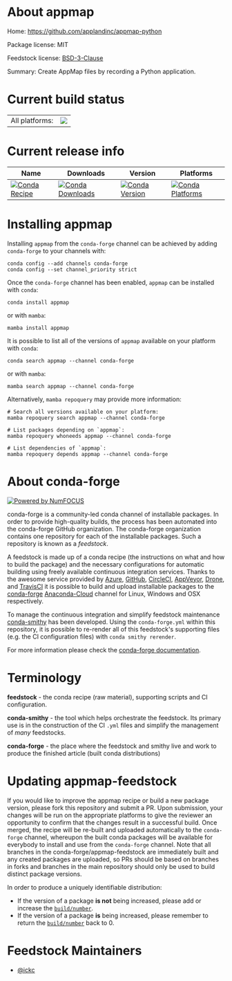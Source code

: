 About appmap
============

Home: https://github.com/applandinc/appmap-python

Package license: MIT

Feedstock license: [BSD-3-Clause](https://github.com/conda-forge/appmap-feedstock/blob/main/LICENSE.txt)

Summary: Create AppMap files by recording a Python application.

Current build status
====================


<table><tr><td>All platforms:</td>
    <td>
      <a href="https://dev.azure.com/conda-forge/feedstock-builds/_build/latest?definitionId=12478&branchName=main">
        <img src="https://dev.azure.com/conda-forge/feedstock-builds/_apis/build/status/appmap-feedstock?branchName=main">
      </a>
    </td>
  </tr>
</table>

Current release info
====================

| Name | Downloads | Version | Platforms |
| --- | --- | --- | --- |
| [![Conda Recipe](https://img.shields.io/badge/recipe-appmap-green.svg)](https://anaconda.org/conda-forge/appmap) | [![Conda Downloads](https://img.shields.io/conda/dn/conda-forge/appmap.svg)](https://anaconda.org/conda-forge/appmap) | [![Conda Version](https://img.shields.io/conda/vn/conda-forge/appmap.svg)](https://anaconda.org/conda-forge/appmap) | [![Conda Platforms](https://img.shields.io/conda/pn/conda-forge/appmap.svg)](https://anaconda.org/conda-forge/appmap) |

Installing appmap
=================

Installing `appmap` from the `conda-forge` channel can be achieved by adding `conda-forge` to your channels with:

```
conda config --add channels conda-forge
conda config --set channel_priority strict
```

Once the `conda-forge` channel has been enabled, `appmap` can be installed with `conda`:

```
conda install appmap
```

or with `mamba`:

```
mamba install appmap
```

It is possible to list all of the versions of `appmap` available on your platform with `conda`:

```
conda search appmap --channel conda-forge
```

or with `mamba`:

```
mamba search appmap --channel conda-forge
```

Alternatively, `mamba repoquery` may provide more information:

```
# Search all versions available on your platform:
mamba repoquery search appmap --channel conda-forge

# List packages depending on `appmap`:
mamba repoquery whoneeds appmap --channel conda-forge

# List dependencies of `appmap`:
mamba repoquery depends appmap --channel conda-forge
```


About conda-forge
=================

[![Powered by
NumFOCUS](https://img.shields.io/badge/powered%20by-NumFOCUS-orange.svg?style=flat&colorA=E1523D&colorB=007D8A)](https://numfocus.org)

conda-forge is a community-led conda channel of installable packages.
In order to provide high-quality builds, the process has been automated into the
conda-forge GitHub organization. The conda-forge organization contains one repository
for each of the installable packages. Such a repository is known as a *feedstock*.

A feedstock is made up of a conda recipe (the instructions on what and how to build
the package) and the necessary configurations for automatic building using freely
available continuous integration services. Thanks to the awesome service provided by
[Azure](https://azure.microsoft.com/en-us/services/devops/), [GitHub](https://github.com/),
[CircleCI](https://circleci.com/), [AppVeyor](https://www.appveyor.com/),
[Drone](https://cloud.drone.io/welcome), and [TravisCI](https://travis-ci.com/)
it is possible to build and upload installable packages to the
[conda-forge](https://anaconda.org/conda-forge) [Anaconda-Cloud](https://anaconda.org/)
channel for Linux, Windows and OSX respectively.

To manage the continuous integration and simplify feedstock maintenance
[conda-smithy](https://github.com/conda-forge/conda-smithy) has been developed.
Using the ``conda-forge.yml`` within this repository, it is possible to re-render all of
this feedstock's supporting files (e.g. the CI configuration files) with ``conda smithy rerender``.

For more information please check the [conda-forge documentation](https://conda-forge.org/docs/).

Terminology
===========

**feedstock** - the conda recipe (raw material), supporting scripts and CI configuration.

**conda-smithy** - the tool which helps orchestrate the feedstock.
                   Its primary use is in the construction of the CI ``.yml`` files
                   and simplify the management of *many* feedstocks.

**conda-forge** - the place where the feedstock and smithy live and work to
                  produce the finished article (built conda distributions)


Updating appmap-feedstock
=========================

If you would like to improve the appmap recipe or build a new
package version, please fork this repository and submit a PR. Upon submission,
your changes will be run on the appropriate platforms to give the reviewer an
opportunity to confirm that the changes result in a successful build. Once
merged, the recipe will be re-built and uploaded automatically to the
`conda-forge` channel, whereupon the built conda packages will be available for
everybody to install and use from the `conda-forge` channel.
Note that all branches in the conda-forge/appmap-feedstock are
immediately built and any created packages are uploaded, so PRs should be based
on branches in forks and branches in the main repository should only be used to
build distinct package versions.

In order to produce a uniquely identifiable distribution:
 * If the version of a package **is not** being increased, please add or increase
   the [``build/number``](https://docs.conda.io/projects/conda-build/en/latest/resources/define-metadata.html#build-number-and-string).
 * If the version of a package **is** being increased, please remember to return
   the [``build/number``](https://docs.conda.io/projects/conda-build/en/latest/resources/define-metadata.html#build-number-and-string)
   back to 0.

Feedstock Maintainers
=====================

* [@ickc](https://github.com/ickc/)

